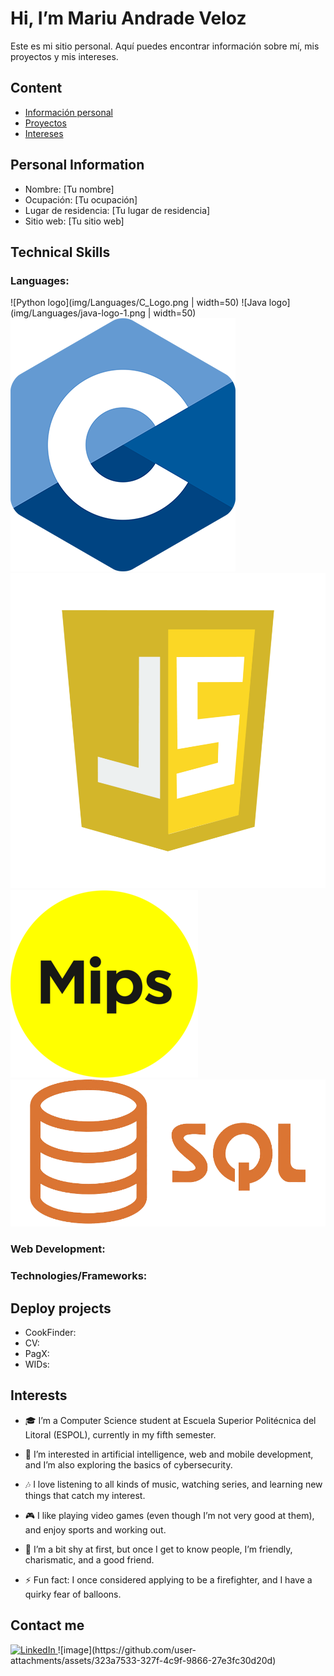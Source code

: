 # Hi, I’m Mariu Andrade Veloz
Este es mi sitio personal. Aquí puedes encontrar información sobre mí, mis proyectos y mis intereses.

## Content
* [Información personal](#información-personal)
* [Proyectos](#proyectos)
* [Intereses](#intereses)

## Personal Information
* Nombre: [Tu nombre]
* Ocupación: [Tu ocupación]
* Lugar de residencia: [Tu lugar de residencia]
* Sitio web: [Tu sitio web]

## Technical Skills
### Languages:
![Python logo](img/Languages/C_Logo.png | width=50)
![Java logo](img/Languages/java-logo-1.png | width=50)
![C logo](img\Languages\C_Logo.png)
![JS logo](img\Languages\javascript-logo-javascript-icon-transparent-free-png.webp)
![MIPS logo](img\Languages\mips-logo-A2C5DD00CD-seeklogo.com.png)
![SQL logo](img\Languages\Sql_data_base_with_logo.png)


### Web Development:

### Technologies/Frameworks:

## Deploy projects
* CookFinder:
* CV:
* PagX:
* WIDs: 
  
## Interests
- 🎓 I’m a Computer Science student at Escuela Superior Politécnica del Litoral (ESPOL), currently in my fifth semester.
- 👀 I’m interested in artificial intelligence, web and mobile development, and I’m also exploring the basics of cybersecurity.
  
- 🎶 I love listening to all kinds of music, watching series, and learning new things that catch my interest.
- 🎮 I like playing video games (even though I’m not very good at them), and enjoy sports and working out.
  
- 🤝 I’m a bit shy at first, but once I get to know people, I’m friendly, charismatic, and a good friend.
- ⚡ Fun fact: I once considered applying to be a firefighter, and I have a quirky fear of balloons.

## Contact me
<a href="https://www.linkedin.com/in/mariu-andrade-veloz-9256b9279">
  <img src="https://img.freepik.com/vector-premium/logotipo-cuadrado-linkedin-aislado-sobre-fondo-blanco_469489-892.jpg" alt="LinkedIn" width="50">
</a>
![image](https://github.com/user-attachments/assets/323a7533-327f-4c9f-9866-27e3fc30d20d)


